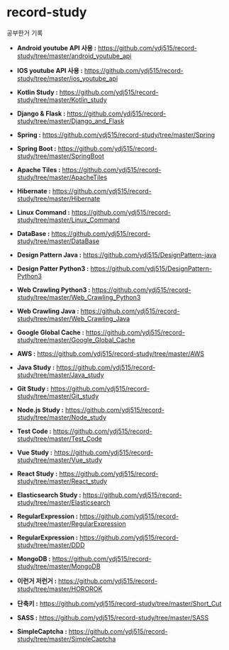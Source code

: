 # record-study

공부한거 기록

- **Android youtube API 사용 :** https://github.com/ydj515/record-study/tree/master/android_youtube_api

- **IOS youtube API 사용 :** https://github.com/ydj515/record-study/tree/master/ios_youtube_api

- **Kotlin Study :** https://github.com/ydj515/record-study/tree/master/Kotlin_study

- **Django & Flask :** https://github.com/ydj515/record-study/tree/master/Django_and_Flask

- **Spring :** https://github.com/ydj515/record-study/tree/master/Spring

- **Spring Boot :** https://github.com/ydj515/record-study/tree/master/SpringBoot

- **Apache Tiles :** https://github.com/ydj515/record-study/tree/master/ApacheTiles

- **Hibernate :** https://github.com/ydj515/record-study/tree/master/Hibernate

- **Linux Command :** https://github.com/ydj515/record-study/tree/master/Linux_Command

- **DataBase :** https://github.com/ydj515/record-study/tree/master/DataBase

- **Design Pattern Java :** https://github.com/ydj515/DesignPattern-java

- **Design Patter Python3 :** https://github.com/ydj515/DesignPattern-Python3

- **Web Crawling Python3 :** https://github.com/ydj515/record-study/tree/master/Web_Crawling_Python3

- **Web Crawling Java :** https://github.com/ydj515/record-study/tree/master/Web_Crawling_Java

- **Google Global Cache :** https://github.com/ydj515/record-study/tree/master/Google_Global_Cache

- **AWS :** https://github.com/ydj515/record-study/tree/master/AWS

- **Java Study :** https://github.com/ydj515/record-study/tree/master/Java_study

- **Git Study :** https://github.com/ydj515/record-study/tree/master/Git_study

- **Node.js Study :** https://github.com/ydj515/record-study/tree/master/Node_study

- **Test Code :** https://github.com/ydj515/record-study/tree/master/Test_Code

- **Vue Study :** https://github.com/ydj515/record-study/tree/master/Vue_study

- **React Study :** https://github.com/ydj515/record-study/tree/master/React_study

- **Elasticsearch Study :** https://github.com/ydj515/record-study/tree/master/Elasticsearch

- **RegularExpression :** https://github.com/ydj515/record-study/tree/master/RegularExpression

- **RegularExpression :** https://github.com/ydj515/record-study/tree/master/DDD

- **MongoDB :** https://github.com/ydj515/record-study/tree/master/MongoDB

- **이런거 저런거 :** https://github.com/ydj515/record-study/tree/master/HOROROK

- **단축키 :** https://github.com/ydj515/record-study/tree/master/Short_Cut

- **SASS :** https://github.com/ydj515/record-study/tree/master/SASS

- **SimpleCaptcha :** https://github.com/ydj515/record-study/tree/master/SimpleCaptcha
